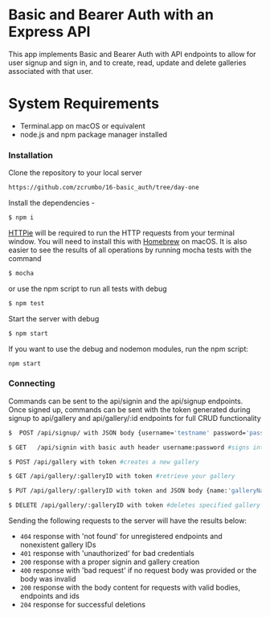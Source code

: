 # Basic and Bearer Auth with an Express API

This app implements Basic and Bearer Auth with API endpoints to allow for user signup and sign in, and to create, read, update and delete galleries associated with that user.

# System Requirements

  - Terminal.app on macOS or equivalent
  - node.js and npm package manager installed


### Installation

Clone the repository to your local server
```sh
https://github.com/zcrumbo/16-basic_auth/tree/day-one
```

Install the dependencies -

```sh
$ npm i
```

[HTTPie](https://httpie.org/) will be required to run the HTTP requests from your terminal window. You will need to install this with [Homebrew][1] on macOS. It is also easier to see the results of all operations by running mocha tests with the command
```sh
$ mocha
```
or use the npm script to run all tests with debug
```sh
$ npm test
```
Start the server with debug

```sh
$ npm start
```
If you want to use the debug and nodemon modules, run the npm script:
```
npm start
```

### Connecting

Commands can  be sent to the api/signin and the api/signup endpoints. Once signed up, commands can be sent with the token generated during signup to api/gallery and api/gallery/:id endpoints for full CRUD functionality


```sh
$  POST /api/signup/ with JSON body {username='testname' password='password' email='email@email.com'}  #signs up for the api and returns a unqique token that must be used in future api calls

$ GET   /api/signin with basic auth header username:password #signs into the API

$ POST /api/gallery with token #creates a new gallery

$ GET /api/gallery/:galleryID with token #retrieve your gallery

$ PUT /api/gallery/:galleryID with token and JSON body {name:'galleryName', desc: 'description'} #updates specified gallery

$ DELETE /api/gallery/:galleryID with token #deletes specified gallery

```

Sending the following requests to the server will have the results below:

 * `404` response with 'not found' for unregistered endpoints and nonexistent gallery IDs
 * `401` response with 'unauthorized' for bad credentials
 * `200` response with a proper signin and gallery creation
 * `400` response with 'bad request' if no request body was provided or the body was invalid
 * `200` response with the body content for requests with valid bodies, endpoints and ids
 * `204` response for successful deletions


[1]:https://brew.sh/

